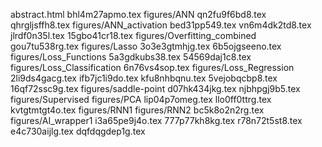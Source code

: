 abstract.html
bhl4m27apmo.tex
figures/ANN
qn2fu9f6bd8.tex
qhrgljsffh8.tex
figures/ANN_activation
bed31pp549.tex
vn6m4dk2td8.tex
jlrdf0n35l.tex
15gbo41cr18.tex
figures/Overfitting_combined
gou7tu538rg.tex
figures/Lasso
3o3e3gtmhjg.tex
6b5ojgseeno.tex
figures/Loss_Functions
5a3gdkubs38.tex
54569daj1c8.tex
figures/Loss_Classification
6n76vs4sop.tex
figures/Loss_Regression
2li9ds4gacg.tex
ifb7jc1i9do.tex
kfu8nhbqnu.tex
5vejobqcbp8.tex
16qf72ssc9g.tex
figures/saddle-point
d07hk434jkg.tex
njbhpgj9b5.tex
figures/Supervised
figures/PCA
lip04p7omeg.tex
llo0ff0ttrg.tex
kvtgtmtgt4o.tex
figures/RNN1
figures/RNN2
bc5k8o2n2rg.tex
figures/AI_wrapper1
i3a65pe9j4o.tex
777p77kh8kg.tex
r78n72t5st8.tex
e4c730aijlg.tex
dqfdqgdep1g.tex